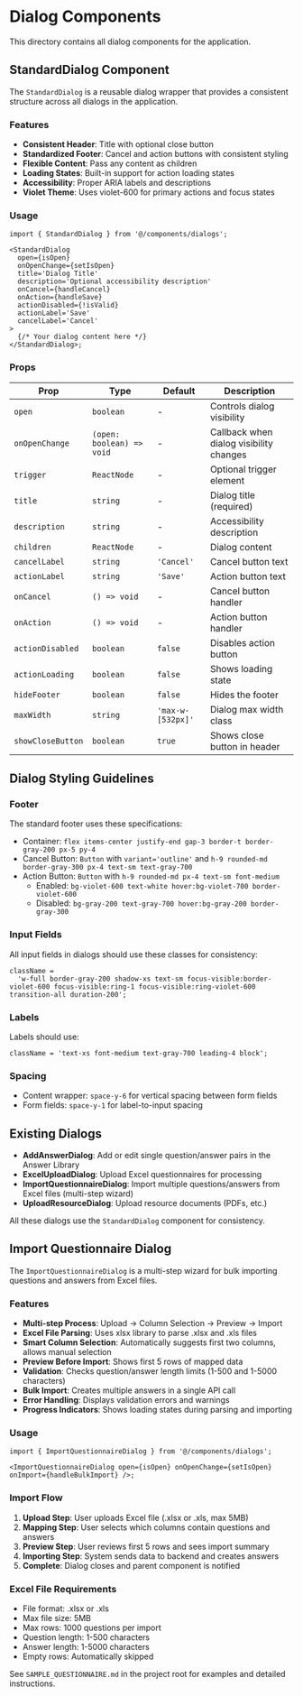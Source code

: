 # Dialog Components

This directory contains all dialog components for the application.

## StandardDialog Component

The `StandardDialog` is a reusable dialog wrapper that provides a consistent structure across all dialogs in the application.

### Features

- **Consistent Header**: Title with optional close button
- **Standardized Footer**: Cancel and action buttons with consistent styling
- **Flexible Content**: Pass any content as children
- **Loading States**: Built-in support for action loading states
- **Accessibility**: Proper ARIA labels and descriptions
- **Violet Theme**: Uses violet-600 for primary actions and focus states

### Usage

```tsx
import { StandardDialog } from '@/components/dialogs';

<StandardDialog
  open={isOpen}
  onOpenChange={setIsOpen}
  title='Dialog Title'
  description='Optional accessibility description'
  onCancel={handleCancel}
  onAction={handleSave}
  actionDisabled={!isValid}
  actionLabel='Save'
  cancelLabel='Cancel'
>
  {/* Your dialog content here */}
</StandardDialog>;
```

### Props

| Prop              | Type                      | Default           | Description                             |
| ----------------- | ------------------------- | ----------------- | --------------------------------------- |
| `open`            | `boolean`                 | -                 | Controls dialog visibility              |
| `onOpenChange`    | `(open: boolean) => void` | -                 | Callback when dialog visibility changes |
| `trigger`         | `ReactNode`               | -                 | Optional trigger element                |
| `title`           | `string`                  | -                 | Dialog title (required)                 |
| `description`     | `string`                  | -                 | Accessibility description               |
| `children`        | `ReactNode`               | -                 | Dialog content                          |
| `cancelLabel`     | `string`                  | `'Cancel'`        | Cancel button text                      |
| `actionLabel`     | `string`                  | `'Save'`          | Action button text                      |
| `onCancel`        | `() => void`              | -                 | Cancel button handler                   |
| `onAction`        | `() => void`              | -                 | Action button handler                   |
| `actionDisabled`  | `boolean`                 | `false`           | Disables action button                  |
| `actionLoading`   | `boolean`                 | `false`           | Shows loading state                     |
| `hideFooter`      | `boolean`                 | `false`           | Hides the footer                        |
| `maxWidth`        | `string`                  | `'max-w-[532px]'` | Dialog max width class                  |
| `showCloseButton` | `boolean`                 | `true`            | Shows close button in header            |

## Dialog Styling Guidelines

### Footer

The standard footer uses these specifications:

- Container: `flex items-center justify-end gap-3 border-t border-gray-200 px-5 py-4`
- Cancel Button: `Button` with `variant='outline'` and `h-9 rounded-md border-gray-300 px-4 text-sm text-gray-700`
- Action Button: `Button` with `h-9 rounded-md px-4 text-sm font-medium`
  - Enabled: `bg-violet-600 text-white hover:bg-violet-700 border-violet-600`
  - Disabled: `bg-gray-200 text-gray-700 hover:bg-gray-200 border-gray-300`

### Input Fields

All input fields in dialogs should use these classes for consistency:

```tsx
className =
  'w-full border-gray-200 shadow-xs text-sm focus-visible:border-violet-600 focus-visible:ring-1 focus-visible:ring-violet-600 transition-all duration-200';
```

### Labels

Labels should use:

```tsx
className = 'text-xs font-medium text-gray-700 leading-4 block';
```

### Spacing

- Content wrapper: `space-y-6` for vertical spacing between form fields
- Form fields: `space-y-1` for label-to-input spacing

## Existing Dialogs

- **AddAnswerDialog**: Add or edit single question/answer pairs in the Answer Library
- **ExcelUploadDialog**: Upload Excel questionnaires for processing
- **ImportQuestionnaireDialog**: Import multiple questions/answers from Excel files (multi-step wizard)
- **UploadResourceDialog**: Upload resource documents (PDFs, etc.)

All these dialogs use the `StandardDialog` component for consistency.

## Import Questionnaire Dialog

The `ImportQuestionnaireDialog` is a multi-step wizard for bulk importing questions and answers from Excel files.

### Features

- **Multi-step Process**: Upload → Column Selection → Preview → Import
- **Excel File Parsing**: Uses xlsx library to parse .xlsx and .xls files
- **Smart Column Selection**: Automatically suggests first two columns, allows manual selection
- **Preview Before Import**: Shows first 5 rows of mapped data
- **Validation**: Checks question/answer length limits (1-500 and 1-5000 characters)
- **Bulk Import**: Creates multiple answers in a single API call
- **Error Handling**: Displays validation errors and warnings
- **Progress Indicators**: Shows loading states during parsing and importing

### Usage

```tsx
import { ImportQuestionnaireDialog } from '@/components/dialogs';

<ImportQuestionnaireDialog open={isOpen} onOpenChange={setIsOpen} onImport={handleBulkImport} />;
```

### Import Flow

1. **Upload Step**: User uploads Excel file (.xlsx or .xls, max 5MB)
2. **Mapping Step**: User selects which columns contain questions and answers
3. **Preview Step**: User reviews first 5 rows and sees import summary
4. **Importing Step**: System sends data to backend and creates answers
5. **Complete**: Dialog closes and parent component is notified

### Excel File Requirements

- File format: .xlsx or .xls
- Max file size: 5MB
- Max rows: 1000 questions per import
- Question length: 1-500 characters
- Answer length: 1-5000 characters
- Empty rows: Automatically skipped

See `SAMPLE_QUESTIONNAIRE.md` in the project root for examples and detailed instructions.

